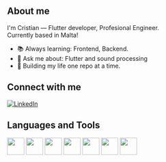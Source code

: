 ## About me

I'm Cristian — Flutter developer, Profesional Engineer.   
Currently based in Malta!

- 📚 Always learning: Frontend, Backend.
- 💬 Ask me about: Flutter and sound processing
- 🔧 Building my life one repo at a time.

## Connect with me
[![LinkedIn](https://img.shields.io/badge/-LinkedIn-0077B5?style=flat&logo=linkedin&logoColor=white)](https://www.linkedin.com/in/cristian-danilo-murillo-gonzalez-29710b160/)  


## Languages and Tools  
<p>
  <img src="https://cdn.jsdelivr.net/gh/devicons/devicon/icons/flutter/flutter-original.svg" width="40" />
  <img src="https://cdn.jsdelivr.net/gh/devicons/devicon/icons/python/python-original.svg" width="40" />
  <img src="https://cdn.jsdelivr.net/gh/devicons/devicon/icons/tensorflow/tensorflow-original.svg" width="40" />
  <img src="https://cdn.jsdelivr.net/gh/devicons/devicon/icons/fastapi/fastapi-original.svg" width="40" />
  <img src="https://cdn.jsdelivr.net/gh/devicons/devicon/icons/git/git-original.svg" width="40" />
  <img src="https://cdn.jsdelivr.net/gh/devicons/devicon/icons/docker/docker-original.svg" width="40" />
  <img src="https://cdn.jsdelivr.net/gh/devicons/devicon/icons/googlecloud/googlecloud-original.svg" width="40" />
  <mg src="https://cdn.jsdelivr.net/gh/devicons/devicon/icons/javascript/javascript-original.svg" width="40" />
</p>
